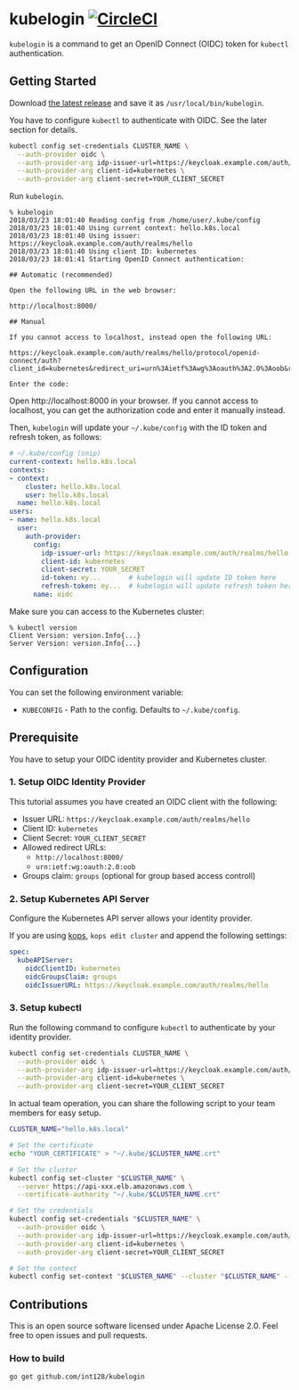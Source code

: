# kubelogin [![CircleCI](https://circleci.com/gh/int128/kubelogin.svg?style=shield)](https://circleci.com/gh/int128/kubelogin)

`kubelogin` is a command to get an OpenID Connect (OIDC) token for `kubectl` authentication.


## Getting Started

Download [the latest release](https://github.com/int128/kubelogin/releases) and save it as `/usr/local/bin/kubelogin`.

You have to configure `kubectl` to authenticate with OIDC.
See the later section for details.

```sh
kubectl config set-credentials CLUSTER_NAME \
  --auth-provider oidc \
  --auth-provider-arg idp-issuer-url=https://keycloak.example.com/auth/realms/hello \
  --auth-provider-arg client-id=kubernetes \
  --auth-provider-arg client-secret=YOUR_CLIENT_SECRET
```

Run `kubelogin`.

```
% kubelogin
2018/03/23 18:01:40 Reading config from /home/user/.kube/config
2018/03/23 18:01:40 Using current context: hello.k8s.local
2018/03/23 18:01:40 Using issuer: https://keycloak.example.com/auth/realms/hello
2018/03/23 18:01:40 Using client ID: kubernetes
2018/03/23 18:01:41 Starting OpenID Connect authentication:

## Automatic (recommended)

Open the following URL in the web browser:

http://localhost:8000/

## Manual

If you cannot access to localhost, instead open the following URL:

https://keycloak.example.com/auth/realms/hello/protocol/openid-connect/auth?client_id=kubernetes&redirect_uri=urn%3Aietf%3Awg%3Aoauth%3A2.0%3Aoob&response_type=code&scope=openid+email&state=********

Enter the code:
```

Open http://localhost:8000 in your browser.
If you cannot access to localhost, you can get the authorization code and enter it manually instead.

Then, `kubelogin` will update your `~/.kube/config` with the ID token and refresh token, as follows:

```yaml
# ~/.kube/config (snip)
current-context: hello.k8s.local
contexts:
- context:
    cluster: hello.k8s.local
    user: hello.k8s.local
  name: hello.k8s.local
users:
- name: hello.k8s.local
  user:
    auth-provider:
      config:
        idp-issuer-url: https://keycloak.example.com/auth/realms/hello
        client-id: kubernetes
        client-secret: YOUR_SECRET
        id-token: ey...       # kubelogin will update ID token here
        refresh-token: ey...  # kubelogin will update refresh token here
      name: oidc
```

Make sure you can access to the Kubernetes cluster:

```
% kubectl version
Client Version: version.Info{...}
Server Version: version.Info{...}
```


## Configuration

You can set the following environment variable:

- `KUBECONFIG` - Path to the config. Defaults to `~/.kube/config`.


## Prerequisite

You have to setup your OIDC identity provider and Kubernetes cluster.

### 1. Setup OIDC Identity Provider

This tutorial assumes you have created an OIDC client with the following:

- Issuer URL: `https://keycloak.example.com/auth/realms/hello`
- Client ID: `kubernetes`
- Client Secret: `YOUR_CLIENT_SECRET`
- Allowed redirect URLs:
  - `http://localhost:8000/`
  - `urn:ietf:wg:oauth:2.0:oob`
- Groups claim: `groups` (optional for group based access controll)

### 2. Setup Kubernetes API Server

Configure the Kubernetes API server allows your identity provider.

If you are using [kops](https://github.com/kubernetes/kops), `kops edit cluster` and append the following settings:

```yaml
spec:
  kubeAPIServer:
    oidcClientID: kubernetes
    oidcGroupsClaim: groups
    oidcIssuerURL: https://keycloak.example.com/auth/realms/hello
```

### 3. Setup kubectl

Run the following command to configure `kubectl` to authenticate by your identity provider.

```sh
kubectl config set-credentials CLUSTER_NAME \
  --auth-provider oidc \
  --auth-provider-arg idp-issuer-url=https://keycloak.example.com/auth/realms/hello \
  --auth-provider-arg client-id=kubernetes \
  --auth-provider-arg client-secret=YOUR_CLIENT_SECRET
```

In actual team operation, you can share the following script to your team members for easy setup.

```sh
CLUSTER_NAME="hello.k8s.local"

# Set the certificate
echo "YOUR_CERTIFICATE" > "~/.kube/$CLUSTER_NAME.crt"

# Set the cluster
kubectl config set-cluster "$CLUSTER_NAME" \
  --server https://api-xxx.elb.amazonaws.com \
  --certificate-authority "~/.kube/$CLUSTER_NAME.crt"

# Set the credentials
kubectl config set-credentials "$CLUSTER_NAME" \
  --auth-provider oidc \
  --auth-provider-arg idp-issuer-url=https://keycloak.example.com/auth/realms/hello \
  --auth-provider-arg client-id=kubernetes \
  --auth-provider-arg client-secret=YOUR_CLIENT_SECRET

# Set the context
kubectl config set-context "$CLUSTER_NAME" --cluster "$CLUSTER_NAME" --user "$CLUSTER_NAME"
```


## Contributions

This is an open source software licensed under Apache License 2.0.
Feel free to open issues and pull requests.

### How to build

```sh
go get github.com/int128/kubelogin
```
